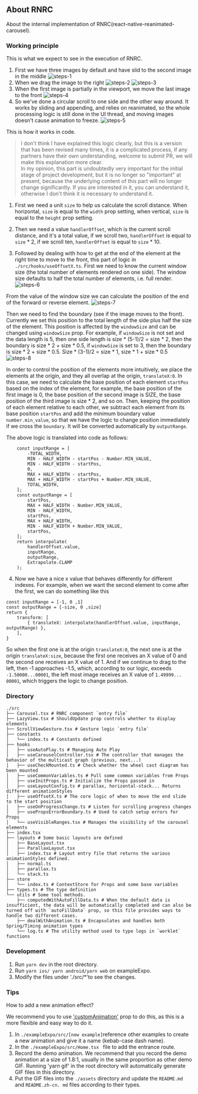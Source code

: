 ## About RNRC
About the internal implementation of RNRC(react-native-reanimated-carousel).

### Working principle
This is what we expect to see in the execution of RNRC.

1. First we have three images by default and have slid to the second image in the middle
![steps-1](./assets/steps-1.png)
2. When we drag the image to the right
![steps-2](./assets/steps-2.png)
![steps-3](./assets/steps-3.png)
3. When the first image is partially in the viewport, we move the last image to the front
![steps-4](./assets/steps-4.png)
4. So we've done a circular scroll to one side and the other way around. It works by sliding and appending, and relies on reanimated, so the whole processing logic is still done in the UI thread, and moving images doesn't cause animation to freeze.
![steps-5](./assets/steps-5.png)

This is how it works in code.

> I don't think I have explained this logic clearly, but this is a version that has been revised many times, it is a complicated process, if any partners have their own understanding, welcome to submit PR, we will make this explanation more clear.  
> In my opinion, this part is undoubtedly very important for the initial stage of project development, but it is no longer so "important" at present, because the underlying content of this part will no longer change significantly. If you are interested in it, you can understand it, otherwise I don't think it is necessary to understand it.  

1. First we need a unit `size` to help us calculate the scroll distance. When horizontal, `size` is equal to the `width` prop setting, when vertical, `size` is equal to the `height` prop setting.

2. Then we need a value `handlerOffset`, which is the current scroll distance, and it's a total value, if we scroll two, `handlerOffset` is equal to `size` * 2, if we scroll ten, `handlerOffset` is equal to `size` * 10.

3. Followed by dealing with how to get at the end of the element at the right time to move to the front, this part of logic in `./src/hooks/useOffsetX.ts`. First we need to know the current window size (the total number of elements rendered on one side). The window size defaults to half the total number of elements, i.e. full render.
![steps-6](./assets/steps-6.jpg)

From the value of the window size we can calculate the position of the end of the forward or reverse element.
![steps-7](./assets/steps-7.jpg)

Then we need to find the boundary (see if the image moves to the front). Currently we set this position to the total length of the side plus half the size of the element. This position is affected by the `windowSize` and can be changed using `windowSize` prop. For example, if `windowSize` is not set and the data length is 5, then one side length is size * (5-1)/2 = size * 2, then the boundary is size * 2 + size * 0.5, if `windowSize` is set to 3, then the boundary is size * 2 + size * 0.5. Size * (3-1)/2 = size * 1, size * 1 + size * 0.5
![steps-8](./assets/steps-8.jpeg)

In order to control the position of the elements more intuitively, we place the elements at the origin, and they all overlap at the origin, `translateX:0`. In this case, we need to calculate the base position of each element `startPos` based on the index of the element, for example, the base position of the first image is 0, the base position of the second image is SIZE, the base position of the third image is size * 2, and so on. Then, keeping the position of each element relative to each other, we subtract each element from its base position `startPos` and add the minimum boundary value `number.min_value`, so that we have the logic to change position immediately if we cross the `boundary`. It will be converted automatically by `outputRange`.

The above logic is translated into code as follows:

```tsx
    const inputRange = [
        -TOTAL_WIDTH,
        MIN - HALF_WIDTH - startPos - Number.MIN_VALUE,
        MIN - HALF_WIDTH - startPos,
        0,
        MAX + HALF_WIDTH - startPos,
        MAX + HALF_WIDTH - startPos + Number.MIN_VALUE,
        TOTAL_WIDTH,
    ];
    const outputRange = [
        startPos,
        MAX + HALF_WIDTH - Number.MIN_VALUE,
        MIN - HALF_WIDTH,
        startPos,
        MAX + HALF_WIDTH,
        MIN - HALF_WIDTH + Number.MIN_VALUE,
        startPos,
    ];
    return interpolate(
        handlerOffset.value,
        inputRange,
        outputRange,
        Extrapolate.CLAMP
    );
```

4. Now we have a nice x value that behaves differently for different indexes. For example, when we want the second element to come after the first, we can do something like this
```tsx
const inputRange = [-1, 0 ,1]
const outputRange = [-size, 0 ,size]
return {
    transform: [
        { translateX: interpolate(handlerOffset.value, inputRange, outputRange) },
    ],
}
```
So when the first one is at the origin `translateX:0`, the next one is at the origin `translateX:size`, because the first one receives an X value of 0 and the second one receives an X value of 1. And if we continue to drag to the left, then -1 approaches -1.5, which, according to our logic, exceeds `-1.50000...00001`, the left most image receives an X value of `1.49999... 00001`, which triggers the logic to change position.

### Directory
```
./src
├── Carousel.tsx # RNRC component `entry file`
├── LazyView.tsx # ShouldUpdate prop controls whether to display elements
├── ScrollViewGesture.tsx # Gesture logic `entry file`
├── constants
│   └── index.ts # Constants defined
├── hooks
│   ├── useAutoPlay.ts # Managing Auto Play
│   ├── useCarouselController.tsx # The controller that manages the behavior of the multicast graph (previous, next...)
│   ├── useCheckMounted.ts # Check whether the wheel cast diagram has been mounted
│   ├── useCommonVariables.ts # Pull some common variables from Props
│   ├── useInitProps.ts # Initialize the Props passed in
│   ├── useLayoutConfig.ts # parallax, horizontal-stack... Returns different animationStyles
│   ├── useOffsetX.ts # The core logic of when to move the end slide to the start position
│   ├── useOnProgressChange.ts # Listen for scrolling progress changes
│   ├── usePropsErrorBoundary.ts # Used to catch setup errors for Props
│   └── useVisibleRanges.tsx # Manages the visibility of the carousel elements
├── index.tsx
├── layouts # Some basic layouts are defined
│   ├── BaseLayout.tsx
│   ├── ParallaxLayout.tsx
│   ├── index.tsx # Layout entry file that returns the various animationStyles defined.
│   ├── normal.ts
│   ├── parallax.ts
│   └── stack.ts
├── store
│   └── index.ts # ContextStore for Props and some base variables
├── types.ts # The type definition
└── utils # Some tool methods.
    ├── computedWithAutoFillData.ts # When the default data is insufficient, the data will be automatically completed and can also be turned off with `autoFillData` prop, so this file provides ways to handle two different cases.
    ├── dealWithAnimation.ts # Encapsulates and handles both Spring/Timing animation types
    └── log.ts # The utility method used to type logs in `worklet` functions
```

### Development
1. Run `yarn dev` in the root directory.
2. Run `yarn ios/ yarn android/yarn web` on exampleExpo.
3. Modify the files under './src/*'to see the changes.

### Tips
How to add a new animation effect?

We recommend you to use ['customAnimation'](./custom-animation.zh-cn.md) prop to do this, as this is a more flexible and easy way to do it.

1. In `./exampleExpo/src/[new example]`reference other examples to create a new animation and give it a name (kebab-case dash name).
2. In the `./exampleExpo/src/Home.tsx ` file to add the entrance route.
3. Record the demo animation. We recommend that you record the demo animation at a size of 1.8:1, usually in the same proportion as other demo GIF. Running 'yarn gif' in the root directory will automatically generate GIF files in this directory.
4. Put the GIF files into the `./assets` directory and update the `README.md` and `README.zh-cn. md` files according to their types.